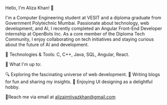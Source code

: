 Hello, I'm Aliza Khan! 👋

I'm a Computer Engineering student at VESIT and a diploma graduate from Government Polytechnic Mumbai. Passionate about technology, web development, and AI, I recently completed an Angular Front-End Developer internship at OpenBots Inc. As a core member of the Diploma Tech Community, I enjoy collaborating on tech initiatives and staying curious about the future of AI and development.

🔧 Technologies & Tools: C, C++, Java, SQL, Angular, React.

🚀 What I'm up to:

🔍 Exploring the fascinating universe of web development.
📝 Writing blogs for fun and sharing my insights.
🎨 Enjoying UI designing as a delightful hobby.


🤝Reach me via email at alizaimtiyazkhan@gmail.com


